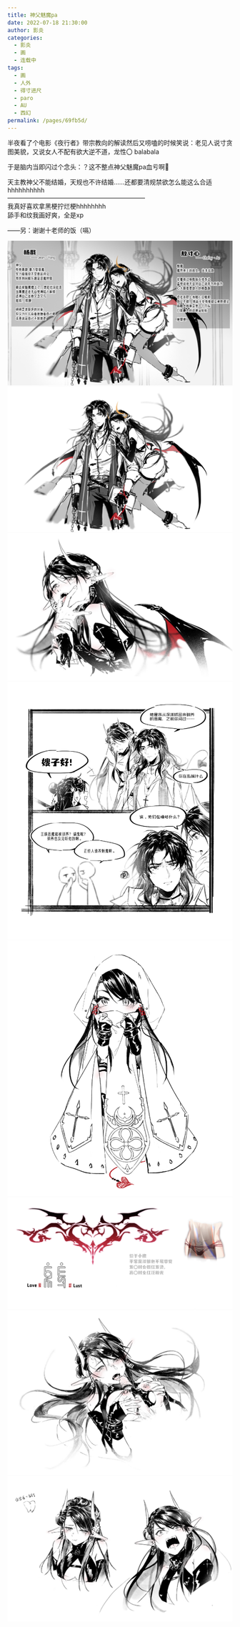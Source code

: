 ```yaml
---
title: 神父魅魔pa
date: 2022-07-18 21:30:00
author: 影炎
categories: 
  - 影炎
  - 画
  - 连载中
tags: 
  - 画
  - 人外
  - 得寸进尺
  - paro
  - AU
  - 西幻
permalink: /pages/69fb5d/
---
```


半夜看了个电影《夜行者》带宗教向的解读然后又唠嗑的时候笑说：老见人说寸贪图美貌，又说女人不配有欲大逆不道，龙性〇 balabala

于是脑内当即闪过个念头：？这不整点神父魅魔pa血亏啊💪

天主教神父不能结婚，天规也不许结婚……还都要清规禁欲怎么能这么合适hhhhhhhhhh  
——————————————————————  
我真好喜欢拿黑梗拧烂梗hhhhhhhh  
舔手和纹我画好爽，全是xp

——另：谢谢十老师的饭（嗝）
<!-- more -->

![【jx】神父魅魔1](/img/yingyan/【jx】神父魅魔1.jpg)
![【jx】神父魅魔2](/img/yingyan/【jx】神父魅魔2.jpg)
![【jx】神父魅魔pa——表情](/img/yingyan/【jx】神父魅魔pa——表情.jpg)
![【jx】神父魅魔pa——表情2](/img/yingyan/【jx】神父魅魔pa——表情2.jpg)
![【jx】神父魅魔pa——表情3](/img/yingyan/【jx】神父魅魔pa——表情3.jpg)
![【jx】神父魅魔pa——表情4](/img/yingyan/【jx】神父魅魔pa——表情4.jpg)
![【jx】神父魅魔pa——表情5](/img/yingyan/【jx】神父魅魔pa——表情5.jpg)
![【jx】神父魅魔pa——表情6](/img/yingyan/【jx】神父魅魔pa——表情6.jpg)
